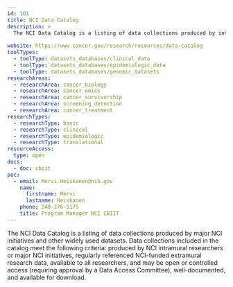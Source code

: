 ```yaml
---
id: 101
title: NCI Data Catalog
description: >
  The NCI Data Catalog is a listing of data collections produced by intramural researchers or other major NCI initiatives and other widely used datasets.
  
website: https://www.cancer.gov/research/resources/data-catalog
toolTypes:
  - toolType: datasets_databases/clinical_data
  - toolType: datasets_databases/epidemiologic_data
  - toolType: datasets_databases/genomic_datasets
researchAreas:
  - researchArea: cancer_biology
  - researchArea: cancer_omics
  - researchArea: cancer_survivorship
  - researchArea: screening_detection
  - researchArea: cancer_treatment
researchTypes:
  - researchType: basic
  - researchType: clinical
  - researchType: epidemiologic
  - researchType: translational
resourceAccess:
  type: open
docs:
  - doc: cbiit
poc:
  - email: Mervi.Heiskanen@nih.gov
    name:
      firstname: Mervi
      lastname: Heiskanen
    phone: 240-276-5175
    title: Program Manager NCI CBIIT
---
```

The NCI Data Catalog is a listing of data collections produced by major NCI initiatives and other widely used datasets. Data collections included in the catalog meet the following criteria: produced by NCI intramural researchers or major NCI initiatives, regularly referenced NCI-funded extramural research data, available to all researchers, and may be open or controlled access (requiring approval by a Data Access Committee), well-documented, and available for download.